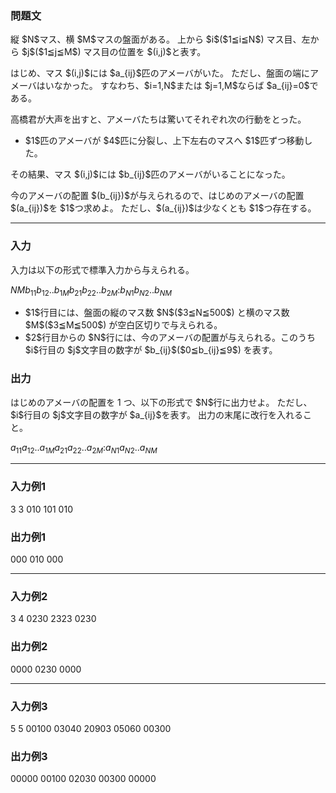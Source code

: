 
<div>

<div>

<div>

<section>

### **問題文**

<p>
縦 $N$マス、横 $M$マスの盤面がある。
上から $i$($1≦i≦N$) マス目、左から $j$($1≦j≦M$) マス目の位置を $(i,j)$と表す。
</p>

<p>
はじめ、マス $(i,j)$には $a_{ij}$匹のアメーバがいた。
ただし、盤面の端にアメーバはいなかった。
すなわち、$i=1,N$または $j=1,M$ならば $a_{ij}=0$である。
</p>

<p>
高橋君が大声を出すと、アメーバたちは驚いてそれぞれ次の行動をとった。
</p>

<ul>

<li>
$1$匹のアメーバが $4$匹に分裂し、上下左右のマスへ $1$匹ずつ移動した。
</li>

</ul>

<p>
その結果、マス $(i,j)$には $b_{ij}$匹のアメーバがいることになった。
</p>

<p>
今のアメーバの配置 $(b_{ij})$が与えられるので、はじめのアメーバの配置 $(a_{ij})$を $1$つ求めよ。
ただし、$(a_{ij})$は少なくとも $1$つ存在する。
</p>

</section>

</div>

---

<div>

<div>

<section>

### **入力**

<p>
入力は以下の形式で標準入力から与えられる。
</p>

<div>

$N$$M$$b_{11}$$b_{12}$$..$$b_{1M}$$b_{21}$$b_{22}$$..$$b_{2M}$$:$$b_{N1}$$b_{N2}$$..$$b_{NM}$
</div>

<ul>

<li>
$1$行目には、盤面の縦のマス数 $N$($3≦N≦500$) と横のマス数 $M$($3≦M≦500$) が空白区切りで与えられる。
</li>

<li>
$2$行目からの $N$行には、今のアメーバの配置が与えられる。このうち $i$行目の $j$文字目の数字が $b_{ij}$($0≦b_{ij}≦9$) を表す。
</li>

</ul>

</section>

</div>

<div>

<section>

### **出力**

<p>
はじめのアメーバの配置を 1 つ、以下の形式で $N$行に出力せよ。
ただし、$i$行目の $j$文字目の数字が $a_{ij}$を表す。
出力の末尾に改行を入れること。
</p>

<div>

$a_{11}$$a_{12}$$..$$a_{1M}$$a_{21}$$a_{22}$$..$$a_{2M}$$:$$a_{N1}$$a_{N2}$$..$$a_{NM}$
</div>

</section>

</div>

</div>

---

<div>

<section>

### **入力例1**

<div>

3 3
010
101
010

</div>

</section>

</div>

<div>

<section>

### **出力例1**

<div>

000
010
000

</div>

</section>

</div>

---

<div>

<section>

### **入力例2**

<div>

3 4
0230
2323
0230

</div>

</section>

</div>

<div>

<section>

### **出力例2**

<div>

0000
0230
0000

</div>

</section>

</div>

---

<div>

<section>

### **入力例3**

<div>

5 5
00100
03040
20903
05060
00300

</div>

</section>

</div>

<div>

<section>

### **出力例3**

<div>

00000
00100
02030
00300
00000

</div>

</section>

</div>

</div>

</div>

